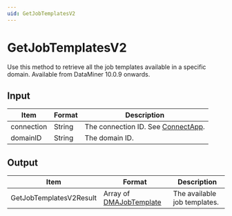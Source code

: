 ```yaml
---
uid: GetJobTemplatesV2
---
```


# GetJobTemplatesV2

Use this method to retrieve all the job templates available in a specific domain. Available from DataMiner 10.0.9 onwards.

## Input

| Item       | Format | Description                                          |
|------------|--------|------------------------------------------------------|
| connection | String | The connection ID. See [ConnectApp](xref:ConnectApp). |
| domainID   | String | The domain ID.                                       |

## Output

| Item | Format | Description |
|--|--|--|
| GetJobTemplatesV2Result | Array of [DMAJobTemplate](xref:DMAJobTemplate) | The available job templates. |
